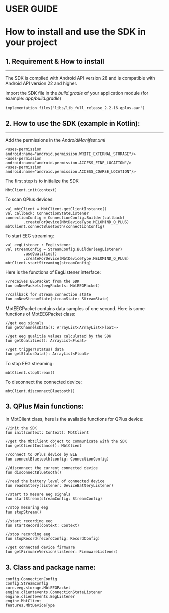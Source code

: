 # USER GUIDE

# How to install and use the SDK in your project

## 1. Requirement & How to install 

------

The SDK is compiled with Android API version 28 and is compatible with Android API version 22 and higher.

Import the SDK file in the *build.gradle* of your application module (for example: *app/build.gradle*)

```
implementation files('libs/lib_full_release_2.2.16.qplus.aar')
```

## 2. How to use the SDK (example in Kotlin):

------

Add the permissions in the *AndroidManifest.xml*

```
<uses-permission android:name="android.permission.WRITE_EXTERNAL_STORAGE"/>
<uses-permission android:name="android.permission.ACCESS_FINE_LOCATION"/>
<uses-permission android:name="android.permission.ACCESS_COARSE_LOCATION"/>
```

The first step is to initialize the SDK 

```
MbtClient.init(context)
```

To scan QPlus devices:

```
val mbtClient = MbtClient.getClientInstance()
val callback: ConnectionStateListener
connectionConfig = ConnectionConfig.Builder(callback)
        .createForDevice(MbtDeviceType.MELOMIND_Q_PLUS)
mbtClient.connectBluetooth(connectionConfig)
```

To start EEG streaming:

```
val eegListener : EegListener
val streamConfig = StreamConfig.Builder(eegListener)
        .useQualities()
        .createForDevice(MbtDeviceType.MELOMIND_Q_PLUS)
mbtClient.startStreaming(streamConfig)
```

Here is the functions of EegListener interface:

```
//receives EEGPacket from the SDK
fun onNewPackets(eegPackets: MbtEEGPacket)

//callback for stream connection state
fun onNewStreamState(streamState: StreamState)
```

MbtEEGPacket contains data samples of one second. Here is some functions of MbtEEGPacket class:

```
//get eeg signals
fun getChannelsData(): ArrayList<ArrayList<Float>>

//get eeg qualitie values calculated by the SDK
fun getQualities(): ArrayList<Float>

//get trigger(status) data
fun getStatusData(): ArrayList<Float>
```

To stop EEG streaming:

```
mbtClient.stopStream()
```

To disconnect the connected device:

```
mbtClient.disconnectBluetooth()
```

## 3. QPlus Main functions:

In MbtClient class, here is the available functions for QPlus device:

```
//init the SDK
fun init(context: Context): MbtClient

//get the MbtClient object to communicate with the SDK
fun getClientInstance(): MbtClient
 
//connect to QPlus device by BLE
fun connectBluetooth(config: ConnectionConfig)

//disconnect the current connected device
fun disconnectBluetooth()

//read the battery level of connected device
fun readBattery(listener: DeviceBatteryListener)

//start to mesure eeg signals
fun startStream(streamConfig: StreamConfig)

//stop mesuring eeg
fun stopStream()

//start recording eeg
fun startRecord(context: Context)
    
//stop recording eeg
fun stopRecord(recordConfig: RecordConfig)

//get connected device firmware
fun getFirmwareVersion(listener: FirmwareListener)
``` 

## 3. Class and package name:


```
config.ConnectionConfig
config.StreamConfig
core.eeg.storage.MbtEEGPacket
engine.clientevents.ConnectionStateListener
engine.clientevents.EegListener
engine.MbtClient
features.MbtDeviceType
```